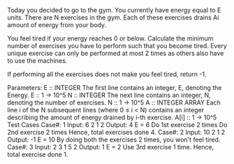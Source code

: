 Today you decided to go to the gym. You currently have energy equal to E units. There are N exercises in
the gym. Each of these exercises drains Ai amount of energy from your body.

You feel tired if your energy reaches 0 or below. Calculate the minimum number of exercises you have
to perform such that you become tired. Every unique exercise can only be performed at most 2 times as
others also have to use the machines.

If performing all the exercises does not make you feel tired, return -1.

Parameters:
E :: INTEGER
The first line contains an integer, E, denoting the Energy.
E :: 1 -> 10^5
N :: INTEGER
The next line contains an integer, N, denoting the number of exercises.
N :: 1 -> 10^5
A :: INTEGER ARRAY
Each line i of the N subsequent lines (where 0 ≤ i < N) contains an integer describing the amount of
energy drained by i-th exercise.
A[i] :: 1 -> 10^5
Test Cases
Case#: 1
Input:
6
2
1
2
Output:
4
E = 6
Do 1st exercise 2 times
Do 2nd exercise 2 times
Hence, total exercises done 4.
Case#: 2
Input:
10
2
1
2
Output:
-1
E = 10
By doing both the exercises 2 times, you won't feel tired.
Case#: 3
Input:
2
3
1
5
2
Output:
1
E = 2
Use 3rd exercise 1 time.
Hence, total exercise done 1.

